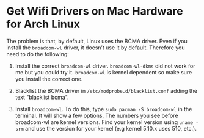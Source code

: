 # Get Wifi Drivers on Mac Hardware for Arch Linux

The problem is that, by default, Linux uses the BCMA driver. Even if you install the `broadcom-wl` driver, it doesn’t use it by default. Therefore you need to do the following:

1. Install the correct `broadcom-wl` driver. `broadcom-wl-dkms` did not work for me but you could try it. `broadcom-wl` is kernel dependent so make sure you install the correct one.

2. Blacklist the BCMA driver in `/etc/modprobe.d/blacklist.conf` adding the text "blacklist bcma".

3. Install `broadcom-wl`. To do this, type `sudo pacman -S broadcom-wl` in the terminal. It will show a few options. The numbers you see before broadcom-wl are kernel versions. Find your kernel version using `uname -srm` and use the version for your kernel (e.g kernel 5.10.x uses 510, etc.).
